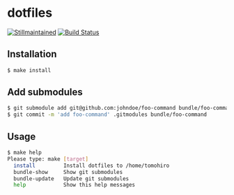 dotfiles
================================================================================

[![Stillmaintained](http://stillmaintained.com/Tomohiro/dotfiles.png)](http://stillmaintained.com/Tomohiro/dotfiles)
[![Build Status](https://img.shields.io/travis/Tomohiro/dotfiles.svg?style=flat-square)](https://secure.travis-ci.org/Tomohiro/dotfiles)


Installation
--------------------------------------------------------------------------------

```sh
$ make install
```


Add submodules
--------------------------------------------------------------------------------

```sh
$ git submodule add git@github.com:johndoe/foo-command bundle/foo-command
$ git commit -m 'add foo-command' .gitmodules bundle/foo-command
```


Usage
--------------------------------------------------------------------------------

```sh
$ make help
Please type: make [target]
  install         Install dotfiles to /home/tomohiro
  bundle-show     Show git submodules
  bundle-update   Update git submodules
  help            Show this help messages
```
